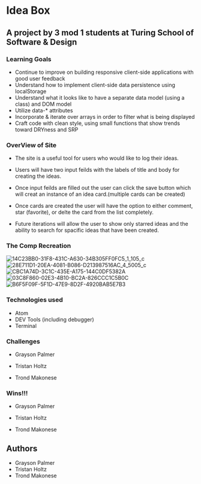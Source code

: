# Idea Box

## A project by 3 mod 1 students at Turing School of Software & Design

### Learning Goals

* Continue to improve on building responsive client-side applications with good user feedback
* Understand how to implement client-side data persistence using localStorage
* Understand what it looks like to have a separate data model (using a class) and DOM model
* Utilize data-* attributes
* Incorporate & iterate over arrays in order to filter what is being displayed
* Craft code with clean style, using small functions that show trends toward DRYness and SRP

### OverView of Site

* The site is a useful tool for users who would like to log their ideas.

* Users will have two input feilds with the labels of title and body for creating the ideas.

* Once input feilds are filled out the user can click the save button which will creat an instance of an idea card.(multiple cards can be created)

* Once cards are created the user will have the option to either comment, star (favorite), or delte the card from the list completely.

* Future iterations will allow the user to show only starred ideas and the ability to search for spacific ideas that have been created.

### The Comp Recreation 

![14C23BB0-31F8-431C-A630-34B305FF0FC5_1_105_c](https://user-images.githubusercontent.com/49410633/67907444-ccf41280-fb6f-11e9-8f00-5d7fb7d49d55.jpeg)
![28E711D1-20EA-4081-B086-D213987516AC_4_5005_c](https://user-images.githubusercontent.com/49410633/67907452-d1203000-fb6f-11e9-85f8-cc6c75f1cae0.jpeg)
![CBC1A74D-3C1C-435E-A175-144C0DF5382A](https://user-images.githubusercontent.com/49410633/67907459-d5e4e400-fb6f-11e9-8076-fe44a1bc4214.jpeg)
![03C8F860-02E3-4B10-BC2A-826CCC1C5B0C](https://user-images.githubusercontent.com/49410633/67907467-daa99800-fb6f-11e9-953e-36f3025c1fd7.jpeg)
![B6F5F09F-5F1D-47E9-8D2F-4920BAB5E7B3](https://user-images.githubusercontent.com/49410633/67907474-de3d1f00-fb6f-11e9-9f75-b033ea9f45e9.jpeg)


### Technologies used

  * Atom
  * DEV Tools (including debugger)
  * Terminal

### Challenges

 
 * Grayson Palmer
 
 * Tristan Holtz
 
 * Trond Makonese

### Wins!!!

* Grayson Palmer
 
 * Tristan Holtz
 
 * Trond Makonese
 
## Authors

* Grayson Palmer
* Tristan Holtz
* Trond Makonese
